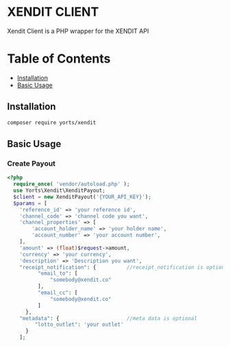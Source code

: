 # XENDIT CLIENT
Xendit Client is a PHP wrapper for the XENDIT API

# Table of Contents
- [Installation](#installation)
- [Basic Usage](#basic-usage)

## Installation
```sh
composer require yorts/xendit
```
## Basic Usage

### Create Payout
```php
<?php
  require_once( 'vendor/autoload.php' );
  use Yorts\Xendit\XenditPayout;
  $client = new XenditPayout('{YOUR_API_KEY}');
  $params = [
    'reference_id' => 'your reference id',
    'channel_code' => 'channel code you want',
    'channel_properties' => [
        'account_holder_name' => 'your holder name',
        'account_number' => 'your account number',
    ],
    'amount' => (float)$request->amount,
    'currency' => 'your currency',
    'description' => 'Description you want',
    "receipt_notification": {          //receipt_notification is optional
          "email_to": [
              "somebody@xendit.co"
          ],
          "email_cc": [
              "somebody@xendit.co"
          ]
      },
    "metadata": {                      //meta data is optional
         "lotto_outlet": 'your outlet' 
      }
    ];
```

